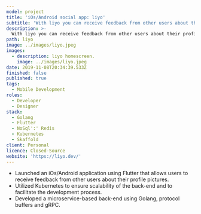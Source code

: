 ```yaml
---
model: project
title: 'iOs/Android social app: liyo'
subtitle: 'With liyo you can receive feedback from other users about their profile pictures.'
description: >-
  With liyo you can receive feedback from other users about their profile pictures.
path: liyo
image: ../images/liyo.jpeg
images:
  - description: liyo homescreen.
    image: ../images/liyo.jpeg
date: 2019-11-08T20:34:39.533Z
finished: false
published: true
tags:
  - Mobile Development
roles:
  - Developer
  - Designer
stack:
  - Golang
  - Flutter
  - NoSql':' Redis
  - Kubernetes
  - Skaffold
client: Personal
licence: Closed-Source
website: 'https://liyo.dev/'
---
```


* Launched an iOs/Android application using Flutter that allows users to receive feedback from other users about their profile pictures.
* Utilized Kubernetes to ensure scalability of the back-end and to facilitate the development process.
* Developed a microservice-based back-end using Golang, protocol buffers and gRPC.
